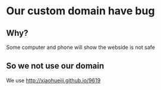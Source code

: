 # Our custom domain have bug
## Why?
Some computer and phone will show the webside is not safe
## So we not use our domain
We use http://xiaohueiji.github.io/9619
